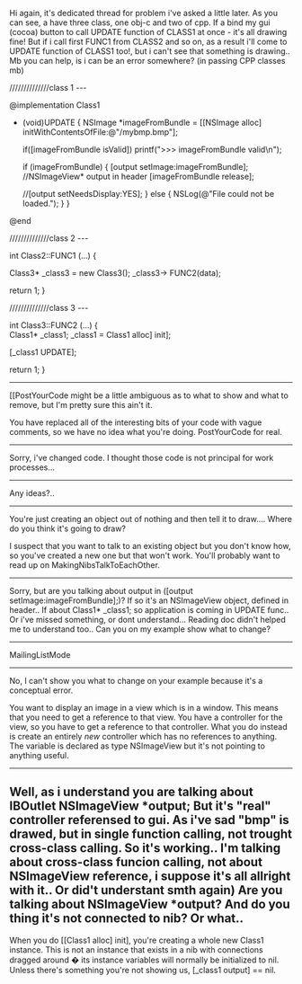 

Hi again, it's dedicated thread for problem i've asked a little later. As you can see, a have three class, one obj-c and two of cpp. If a bind my gui (cocoa) button to call UPDATE function of CLASS1 at once - it's all drawing fine! But if i call first FUNC1 from CLASS2 and so on, as a result i'll come to UPDATE function of CLASS1 too!, but i can't see that something is drawing.. Mb you can help, is i can be an error somewhere? (in  passing CPP classes mb)

    

//////////////class 1 ---

@implementation Class1

- (void)UPDATE
{
  NSImage *imageFromBundle = [[NSImage alloc] initWithContentsOfFile:@"/mybmp.bmp"];
  
  if([imageFromBundle isValid]) printf(">>> imageFromBundle valid\n");
  
  if (imageFromBundle)
  {
    [output setImage:imageFromBundle];  //NSImageView* output in header
    [imageFromBundle release];
    
    //[output setNeedsDisplay:YES];
  }
  else
  {
    NSLog(@"File could not be loaded.");
  }
}

@end

//////////////class 2 ---

int Class2::FUNC1 (...)
{  
 
  Class3* _class3 = new Class3();
  _class3-> FUNC2(data);

  return 1;
}


//////////////class 3 ---

int Class3::FUNC2 (...)
{  
  Class1* _class1;
  _class1 = Class1 alloc] init];

  [_class1 UPDATE];

  return 1;
}



----
[[PostYourCode might be a little ambiguous as to what to show and what to remove, but I'm pretty sure this ain't it.

You have replaced all of the interesting bits of your code with vague comments, so we have no idea what you're doing. PostYourCode for real.

----
Sorry, i've changed code. I thought those code is not principal for work processes...

----
Any ideas?..

----
You're just creating an object out of nothing and then tell it to draw.... Where do you think it's going to draw?

I suspect that you want to talk to an existing object but you don't know how, so you've created a new one but that won't work. You'll probably want to read up on MakingNibsTalkToEachOther.

----
Sorry, but are you talking about  output in ([output setImage:imageFromBundle];)? If so it's an NSImageView object, defined in header..  If about Class1* _class1; so application is coming in UPDATE func.. Or i've missed something, or dont understand... Reading doc didn't helped me to understand too.. Can you on my example show what to change?

----

MailingListMode

----

No, I can't show you what to change on your example because it's a conceptual error.

You want to display an image in a view which is in a window. This means that you need to get a reference to that view. You have a controller for the view, so you have to get a reference to that controller. What you do instead is create an entirely *new* controller which has no references to anything. The variable is declared as type NSImageView but it's not pointing to anything useful.

----
Well, as i understand you are talking about   IBOutlet NSImageView *output; But it's "real" controller referensed to gui. As i've sad "bmp" is drawed, but in single function calling, not trought cross-class calling. So it's working.. I'm talking about cross-class funcion calling, not about NSImageView reference, i suppose it's all allright with it.. Or did't understant smth again) Are you talking about NSImageView *output? And do you thing it's not connected to nib? Or what..
----
When you do [[Class1 alloc] init], you're creating a whole new Class1 instance. This is not an instance that exists in a nib with connections dragged around � its instance variables will normally be initialized to nil. Unless there's something you're not showing us, [_class1 output] == nil.
